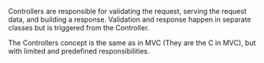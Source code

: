 Controllers are responsible for validating the request, serving the request data, and building a response. Validation
and response happen in separate classes but is triggered from the Controller.

The Controllers concept is the same as in MVC (They are the C in MVC), but with limited and predefined responsibilities.